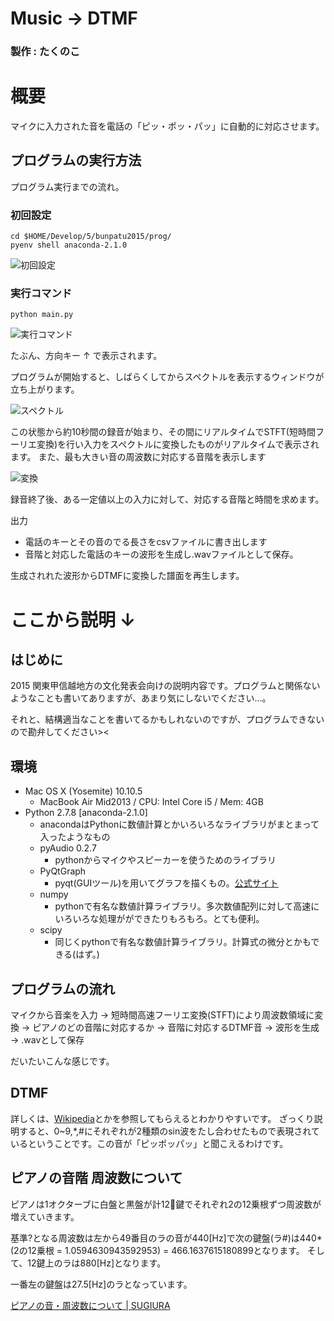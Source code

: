 # Music -> DTMF

### 製作 : たくのこ

# 概要
マイクに入力された音を電話の「ピッ・ポッ・パッ」に自動的に対応させます。

## プログラムの実行方法
プログラム実行までの流れ。
### 初回設定
```shell
cd $HOME/Develop/5/bunpatu2015/prog/
pyenv shell anaconda-2.1.0
```
![初回設定](https://raw.githubusercontent.com/takunoko/music_dtmf/master/README_files/setting.png "実行コマンド")

### 実行コマンド
```shell
python main.py
```

![実行コマンド](https://raw.githubusercontent.com/takunoko/music_dtmf/master/README_files/start.png)

たぶん、方向キー ↑ で表示されます。

プログラムが開始すると、しばらくしてからスペクトルを表示するウィンドウが立ち上がります。

![スペクトル](https://raw.githubusercontent.com/takunoko/music_dtmf/master/README_files/spec.png)

この状態から約10秒間の録音が始まり、その間にリアルタイムでSTFT(短時間フーリエ変換)を行い入力をスペクトルに変換したものがリアルタイムで表示されます。
また、最も大きい音の周波数に対応する音階を表示します

![変換](https://raw.githubusercontent.com/takunoko/music_dtmf/master/README_files/do.png)


録音終了後、ある一定値以上の入力に対して、対応する音階と時間を求めます。

出力
- 電話のキーとその音のでる長さをcsvファイルに書き出します
- 音階と対応した電話のキーの波形を生成し.wavファイルとして保存。

生成されれた波形からDTMFに変換した譜面を再生します。


# ここから説明 ↓

## はじめに
2015 関東甲信越地方の文化発表会向けの説明内容です。プログラムと関係ないようなことも書いてありますが、あまり気にしないでください…。

それと、結構適当なことを書いてるかもしれないのですが、プログラムできないので勘弁してください><

## 環境
- Mac OS X (Yosemite) 10.10.5
	- MacBook Air Mid2013 / CPU: Intel Core i5 / Mem: 4GB
- Python 2.7.8 [anaconda-2.1.0]
	- anacondaはPythonに数値計算とかいろいろなライブラリがまとまって入ったようなもの
	- pyAudio 0.2.7
		- pythonからマイクやスピーカーを使うためのライブラリ
	- PyQtGraph
		- pyqt(GUIツール)を用いてグラフを描くもの。[公式サイト](http://www.pyqtgraph.org/)
	- numpy
		- pythonで有名な数値計算ライブラリ。多次数値配列に対して高速にいろいろな処理がができたりもろもろ。とても便利。
	- scipy
		- 同じくpythonで有名な数値計算ライブラリ。計算式の微分とかもできる(はず。)

## プログラムの流れ
マイクから音楽を入力 -> 短時間高速フーリエ変換(STFT)により周波数領域に変換 -> ピアノのどの音階に対応するか -> 音階に対応するDTMF音 -> 波形を生成 -> .wavとして保存

だいたいこんな感じです。

## DTMF
詳しくは、[Wikipedia](http://www.wikiwand.com/ja/DTMF)とかを参照してもらえるとわかりやすいです。
ざっくり説明すると、0~9,*,#にそれぞれが2種類のsin波をたし合わせたもので表現されているということです。この音が「ピッポッパッ」と聞こえるわけです。

## ピアノの音階 周波数について
ピアノは1オクターブに白盤と黒盤が計12鍵でそれぞれ2の12乗根ずつ周波数が増えていきます。

基準?となる周波数は左から49番目のラの音が440[Hz]で次の鍵盤(ラ#)は440*(2の12乗根 = 1.0594630943592953) = 466.1637615180899となります。
そして、12鍵上のラは880[Hz]となります。

一番左の鍵盤は27.5[Hz]のラとなっています。 

[ピアノの音・周波数について | SUGIURA](http://pianolabo-sugiura.com/?p=1542)

